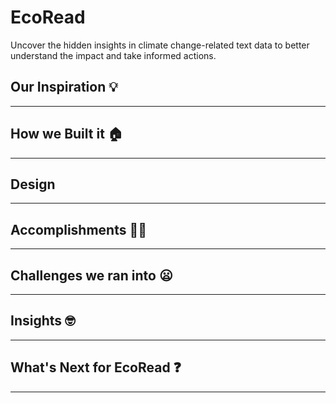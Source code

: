 # EcoRead
Uncover the hidden insights in climate change-related text data to better understand the impact and take informed actions.

## Our Inspiration 💡  
---


## How we Built it 🏠
---

## Design
---

## Accomplishments 💪🏻
---

## Challenges we ran into 😦
---

## Insights 🤓
---

## What's Next for EcoRead ❓
---
